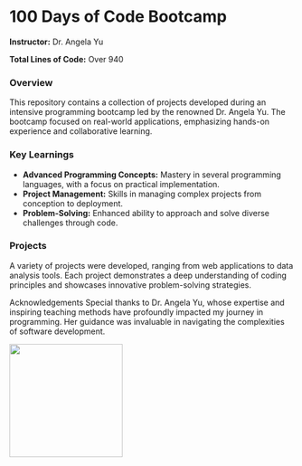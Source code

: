 # 100 Days of Code Bootcamp

**Instructor:** Dr. Angela Yu

**Total Lines of Code:** Over 940

### Overview
This repository contains a collection of projects developed during an intensive programming bootcamp led by the renowned Dr. Angela Yu. The bootcamp focused on real-world applications, emphasizing hands-on experience and collaborative learning.

### Key Learnings
- **Advanced Programming Concepts:** Mastery in several programming languages, with a focus on practical implementation.
- **Project Management:** Skills in managing complex projects from conception to deployment.
- **Problem-Solving:** Enhanced ability to approach and solve diverse challenges through code.

### Projects
A variety of projects were developed, ranging from web applications to data analysis tools. Each project demonstrates a deep understanding of coding principles and showcases innovative problem-solving strategies.

Acknowledgements
Special thanks to Dr. Angela Yu, whose expertise and inspiring teaching methods have profoundly impacted my journey in programming. Her guidance was invaluable in navigating the complexities of software development.

<img src = 'Dr.Angela' height='200'>
